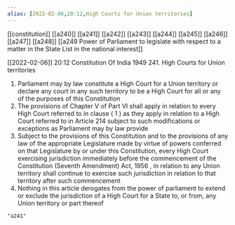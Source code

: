 ```yaml
---
alias: [2022-02-06,20:12,High Courts for Union territories]
---
```

[[constitution]] [[a240]] [[a241]] [[a242]] [[a243]] [[a244]] [[a245]] [[a246]] [[a247]] [[a248]] [[a249 Power of Parliament to legislate with respect to a matter in the State List in the national interest]]

[[2022-02-06]] 20:12
Constitution Of India 1949
241. High Courts for Union territories
1) Parliament may by law constitute a High Court for a Union territory or declare any court in any such territory to be a High Court for all or any of the purposes of this Constitution
2) The provisions of Chapter V of Part VI shall apply in relation to every High Court referred to in clause ( 1 ) as they apply in relation to a High Court referred to in Article 214 subject to such modifications or exceptions as Parliament may by law provide
3) Subject to the provisions of this Constitution and to the provisions of any law of the appropriate Legislature made by virtue of powers conferred on that Legislature by or under this Constitution, every High Court exercising jurisdiction immediately before the commencement of the Constitution (Seventh Amendment) Act, 1956 , in relation to any Union territory shall continue to exercise such jurisdiction in relation to that territory after such commencement
4) Nothing in this article derogates from the power of parliament to extend or exclude the jurisdiction of a High Court for a State to, or from, any Union territory or part thereof
```query
"a241"
```